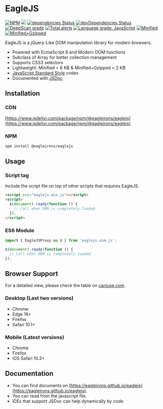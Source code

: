 # EagleJS

[![NPM](https://badgen.net/npm/v/@eagleirons/eaglejs)](https://www.npmjs.com/package/@eagleirons/eaglejs)
[![](https://data.jsdelivr.com/v1/package/npm/@eagleirons/eaglejs/badge?style=rounded)](https://www.jsdelivr.com/package/npm/@eagleirons/eaglejs)
[![dependencies Status](https://status.david-dm.org/gh/eagleirons/eaglejs.svg)](https://david-dm.org/eagleirons/eaglejs)
[![devDependencies Status](https://status.david-dm.org/gh/eagleirons/eaglejs.svg?type=dev)](https://david-dm.org/eagleirons/eaglejs?type=dev)
[![DeepScan grade](https://deepscan.io/api/teams/12532/projects/15558/branches/312508/badge/grade.svg)](https://deepscan.io/dashboard#view=project&tid=12532&pid=15558&bid=312508)
[![Total alerts](https://img.shields.io/lgtm/alerts/g/eagleirons/eaglejs.svg?logo=lgtm&logoWidth=18)](https://lgtm.com/projects/g/eagleirons/eaglejs/alerts/)
[![Language grade: JavaScript](https://img.shields.io/lgtm/grade/javascript/g/eagleirons/eaglejs.svg?logo=lgtm&logoWidth=18)](https://lgtm.com/projects/g/eagleirons/eaglejs/context:javascript)
[![Minified](https://badgen.net/bundlephobia/min/@eagleirons/eaglejs)](https://bundlephobia.com/result?p=@eagleirons/eaglejs)
[![Minified+Gzipped](https://badgen.net/bundlephobia/minzip/@eagleirons/eaglejs)](https://bundlephobia.com/result?p=@eagleirons/eaglejs)

EagleJS is a jQuery-Like DOM manipulation library for modern browsers.

- Powered with EcmaScript 6 and Modern DOM functions
- Subclass of Array for better collection management
- Supports CSS3 selectors
- Lightweight: Minified < 6 KB & Minified+Gzipped < 2 KB
- [JavaScript Standard Style](https://standardjs.com "JavaScript Standard Style") codes
- Documented with [JSDoc](https://jsdoc.app "JSDoc")

## Installation

### CDN

[https://www.jsdelivr.com/package/npm/@eagleirons/eaglejs](https://www.jsdelivr.com/package/npm/@eagleirons/eaglejs)

### NPM

```sh
npm install @eagleirons/eaglejs
```

## Usage

### Script tag

Include the script file on top of other scripts that requires EagleJS.

```html
<script src="eaglejs.min.js"></script>
<script>
  $(document).ready(function () {
    // Call when DOM is completely loaded
  });
</script>
```

### ES6 Module

```js
import { EagleJSProxy as $ } from 'eaglejs.esm.js';

$(document).ready(function () {
  // Call when DOM is completely loaded
});
```

## Browser Support

For a detailed view, please check the table on [caniuse.com](https://caniuse.com/mdn-api_element_closest,mdn-api_element_matches,es6,array-includes).

### Desktop (Last two versions)

- Chrome
- Edge 16+
- Firefox
- Safari 10.1+

### Mobile (Latest versions)

- Chrome
- Firefox
- iOS Safari 10.3+

## Documentation

- You can find documents on [https://eagleirons.github.io/eaglejs](https://eagleirons.github.io/eaglejs).
- You can read from the javascript file.
- IDEs that support JSDoc can help dynamically by code.
